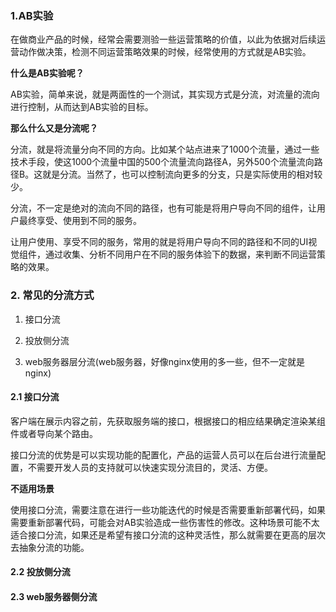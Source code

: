 ### 1.AB实验

在做商业产品的时候，经常会需要测验一些运营策略的价值，以此为依据对后续运营动作做决策，检测不同运营策略效果的时候，经常使用的方式就是AB实验。

**什么是AB实验呢？**

AB实验，简单来说，就是两面性的一个测试，其实现方式是分流，对流量的流向进行控制，从而达到AB实验的目标。

**那么什么又是分流呢？**

分流，就是将流量分向不同的方向。比如某个站点进来了1000个流量，通过一些技术手段，使这1000个流量中国的500个流量流向路径A，另外500个流量流向路径B。这就是分流。当然了，也可以控制流向更多的分支，只是实际使用的相对较少。

分流，不一定是绝对的流向不同的路径，也有可能是将用户导向不同的组件，让用户最终享受、使用到不同的服务。

让用户使用、享受不同的服务，常用的就是将用户导向不同的路径和不同的UI视觉组件，通过收集、分析不同用户在不同的服务体验下的数据，来判断不同运营策略的效果。

### 2. 常见的分流方式

1. 接口分流

2. 投放侧分流

3. web服务器层分流(web服务器，好像nginx使用的多一些，但不一定就是nginx)

#### 2.1 接口分流

客户端在展示内容之前，先获取服务端的接口，根据接口的相应结果确定渲染某组件或者导向某个路由。

接口分流的优势是可以实现功能的配置化，产品的运营人员可以在后台进行流量配置，不需要开发人员的支持就可以快速实现分流目的，灵活、方便。

**不适用场景**

使用接口分流，需要注意在进行一些功能迭代的时候是否需要重新部署代码，如果需要重新部署代码，可能会对AB实验造成一些伤害性的修改。这种场景可能不太适合接口分流，如果还是希望有接口分流的这种灵活性，那么就需要在更高的层次去抽象分流的功能。

#### 2.2 投放侧分流

#### 2.3 web服务器侧分流